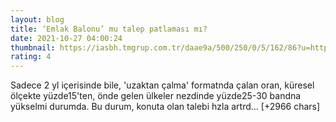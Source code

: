 ```yaml
--- 
layout: blog
title: ‘Emlak Balonu’ mu talep patlaması mı?
date: 2021-10-27 04:00:24
thumbnail: https://iasbh.tmgrup.com.tr/daae9a/500/250/0/5/162/86?u=https://isbh.tmgrup.com.tr/sbh/2020/01/24/1579844143416.jpg
rating: 4
---
```

Sadece 2 yl içerisinde bile, 'uzaktan çalma' formatnda çalan oran, küresel ölçekte yüzde15'ten, önde gelen ülkeler nezdinde yüzde25-30 bandna yükselmi durumda. Bu durum, konuta olan talebi hzla artrd… [+2966 chars]